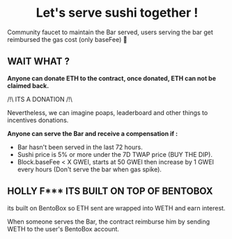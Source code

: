 # <h1 align="center"> Let's serve sushi together ! </h1>

Community faucet to maintain the Bar served, users serving the bar get reimbursed the gas cost (only baseFee) :sushi:

## WAIT WHAT ?

**Anyone can donate ETH to the contract, once donated, ETH can not be claimed back.**

/!\ ITS A DONATION /!\

Nevertheless, we can imagine poaps, leaderboard and other things to incentives donations.

**Anyone can serve the Bar and receive a compensation if :**

* Bar hasn't been served in the last 72 hours.
* Sushi price is 5% or more under the 7D TWAP price (BUY THE DIP).
* Block.baseFee < X GWEI, starts at 50 GWEI then increase by 1 GWEI every hours (Don't serve the bar when gas spike).

## HOLLY F*** ITS BUILT ON TOP OF BENTOBOX

its built on BentoBox so ETH sent are wrapped into WETH and earn interest.

When someone serves the Bar, the contract reimburse him by sending WETH to the user's BentoBox account.
